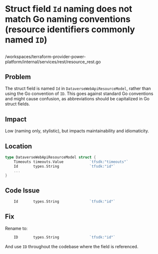 # Struct field `Id` naming does not match Go naming conventions (resource identifiers commonly named `ID`)

##

/workspaces/terraform-provider-power-platform/internal/services/rest/resource_rest.go

## Problem

The struct field is named `Id` in `DataverseWebApiResourceModel`, rather than using the Go convention of `ID`. This goes against standard Go conventions and might cause confusion, as abbreviations should be capitalized in Go struct fields.

## Impact

Low (naming only, stylistic), but impacts maintainability and idiomaticity.

## Location

```go
type DataverseWebApiResourceModel struct {
	Timeouts timeouts.Value            `tfsdk:"timeouts"`
	Id       types.String              `tfsdk:"id"`
	...
}
```

## Code Issue

```go
	Id       types.String              `tfsdk:"id"`
```

## Fix

Rename to:

```go
	ID       types.String              `tfsdk:"id"`
```

And use `ID` throughout the codebase where the field is referenced.
